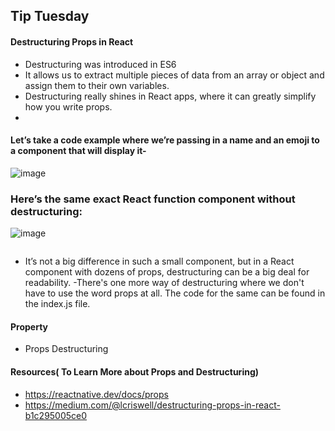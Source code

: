 ## Tip Tuesday

#### Destructuring Props in React

- Destructuring was introduced in ES6
- It allows us to extract multiple pieces of data from an array or object and assign them to their own variables.
- Destructuring really shines in React apps, where it can greatly simplify how you write props.
- 
#### Let’s take a code example where we’re passing in a name and an emoji to a component that will display it-

![image](https://user-images.githubusercontent.com/81974869/135746341-d14815a1-04a6-4195-9250-b3e8196a5dee.png)

### Here’s the same exact React function component without destructuring:

![image](https://user-images.githubusercontent.com/81974869/135746309-0f4d75a4-b1e3-496a-b488-a7ad3f78535b.png)
```
```
- It’s not a big difference in such a small component, but in a React component with dozens of props, destructuring can be a big deal for readability.
-There's one more way of destructuring where we don't have to use the word props at all. The code for the same can be found in the index.js file.

#### Property
- Props Destructuring

#### Resources( To Learn More about Props and Destructuring)
- https://reactnative.dev/docs/props
- https://medium.com/@lcriswell/destructuring-props-in-react-b1c295005ce0

